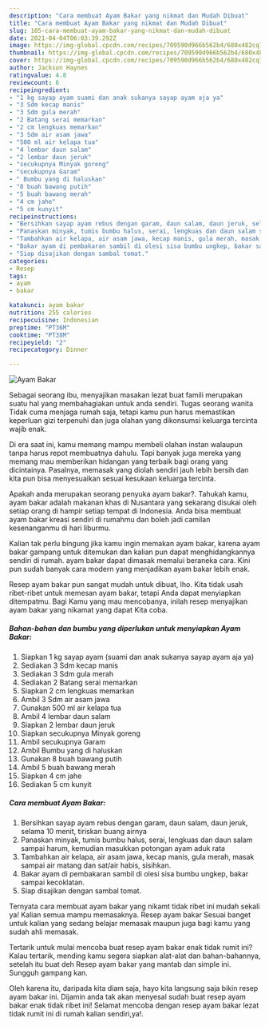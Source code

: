 ```yaml
---
description: "Cara membuat Ayam Bakar yang nikmat dan Mudah Dibuat"
title: "Cara membuat Ayam Bakar yang nikmat dan Mudah Dibuat"
slug: 105-cara-membuat-ayam-bakar-yang-nikmat-dan-mudah-dibuat
date: 2021-04-04T06:03:39.292Z
image: https://img-global.cpcdn.com/recipes/709590d966b562b4/680x482cq70/ayam-bakar-foto-resep-utama.jpg
thumbnail: https://img-global.cpcdn.com/recipes/709590d966b562b4/680x482cq70/ayam-bakar-foto-resep-utama.jpg
cover: https://img-global.cpcdn.com/recipes/709590d966b562b4/680x482cq70/ayam-bakar-foto-resep-utama.jpg
author: Jackson Haynes
ratingvalue: 4.8
reviewcount: 6
recipeingredient:
- "1 kg sayap ayam suami dan anak sukanya sayap ayam aja ya"
- "3 Sdm kecap manis"
- "3 Sdm gula merah"
- "2 Batang serai memarkan"
- "2 cm lengkuas memarkan"
- "3 Sdm air asam jawa"
- "500 ml air kelapa tua"
- "4 lembar daun salam"
- "2 lembar daun jeruk"
- "secukupnya Minyak goreng"
- "secukupnya Garam"
- " Bumbu yang di haluskan"
- "8 buah bawang putih"
- "5 buah bawang merah"
- "4 cm jahe"
- "5 cm kunyit"
recipeinstructions:
- "Bersihkan sayap ayam rebus dengan garam, daun salam, daun jeruk, selama 10 menit, tiriskan buang airnya"
- "Panaskan minyak, tumis bumbu halus, serai, lengkuas dan daun salam sampai harum, kemudian masukkan potongan ayam aduk rata"
- "Tambahkan air kelapa, air asam jawa, kecap manis, gula merah, masak sampai air matang dan sat/air habis, sisihkan."
- "Bakar ayam di pembakaran sambil di olesi sisa bumbu ungkep, bakar sampai kecoklatan."
- "Siap disajikan dengan sambal tomat."
categories:
- Resep
tags:
- ayam
- bakar

katakunci: ayam bakar 
nutrition: 255 calories
recipecuisine: Indonesian
preptime: "PT36M"
cooktime: "PT38M"
recipeyield: "2"
recipecategory: Dinner

---
```



![Ayam Bakar](https://img-global.cpcdn.com/recipes/709590d966b562b4/680x482cq70/ayam-bakar-foto-resep-utama.jpg)

Sebagai seorang ibu, menyajikan masakan lezat buat famili merupakan suatu hal yang membahagiakan untuk anda sendiri. Tugas seorang  wanita Tidak cuma menjaga rumah saja, tetapi kamu pun harus memastikan keperluan gizi terpenuhi dan juga olahan yang dikonsumsi keluarga tercinta wajib enak.

Di era  saat ini, kamu memang mampu membeli olahan instan walaupun tanpa harus repot membuatnya dahulu. Tapi banyak juga mereka yang memang mau memberikan hidangan yang terbaik bagi orang yang dicintainya. Pasalnya, memasak yang diolah sendiri jauh lebih bersih dan kita pun bisa menyesuaikan sesuai kesukaan keluarga tercinta. 



Apakah anda merupakan seorang penyuka ayam bakar?. Tahukah kamu, ayam bakar adalah makanan khas di Nusantara yang sekarang disukai oleh setiap orang di hampir setiap tempat di Indonesia. Anda bisa membuat ayam bakar kreasi sendiri di rumahmu dan boleh jadi camilan kesenanganmu di hari liburmu.

Kalian tak perlu bingung jika kamu ingin memakan ayam bakar, karena ayam bakar gampang untuk ditemukan dan kalian pun dapat menghidangkannya sendiri di rumah. ayam bakar dapat dimasak memalui beraneka cara. Kini pun sudah banyak cara modern yang menjadikan ayam bakar lebih enak.

Resep ayam bakar pun sangat mudah untuk dibuat, lho. Kita tidak usah ribet-ribet untuk memesan ayam bakar, tetapi Anda dapat menyiapkan ditempatmu. Bagi Kamu yang mau mencobanya, inilah resep menyajikan ayam bakar yang nikamat yang dapat Kita coba.

<!--inarticleads1-->

##### Bahan-bahan dan bumbu yang diperlukan untuk menyiapkan Ayam Bakar:

1. Siapkan 1 kg sayap ayam (suami dan anak sukanya sayap ayam aja ya)
1. Sediakan 3 Sdm kecap manis
1. Sediakan 3 Sdm gula merah
1. Sediakan 2 Batang serai memarkan
1. Siapkan 2 cm lengkuas memarkan
1. Ambil 3 Sdm air asam jawa
1. Gunakan 500 ml air kelapa tua
1. Ambil 4 lembar daun salam
1. Siapkan 2 lembar daun jeruk
1. Siapkan secukupnya Minyak goreng
1. Ambil secukupnya Garam
1. Ambil  Bumbu yang di haluskan
1. Gunakan 8 buah bawang putih
1. Ambil 5 buah bawang merah
1. Siapkan 4 cm jahe
1. Sediakan 5 cm kunyit




<!--inarticleads2-->

##### Cara membuat Ayam Bakar:

1. Bersihkan sayap ayam rebus dengan garam, daun salam, daun jeruk, selama 10 menit, tiriskan buang airnya
1. Panaskan minyak, tumis bumbu halus, serai, lengkuas dan daun salam sampai harum, kemudian masukkan potongan ayam aduk rata
1. Tambahkan air kelapa, air asam jawa, kecap manis, gula merah, masak sampai air matang dan sat/air habis, sisihkan.
1. Bakar ayam di pembakaran sambil di olesi sisa bumbu ungkep, bakar sampai kecoklatan.
1. Siap disajikan dengan sambal tomat.




Ternyata cara membuat ayam bakar yang nikamt tidak ribet ini mudah sekali ya! Kalian semua mampu memasaknya. Resep ayam bakar Sesuai banget untuk kalian yang sedang belajar memasak maupun juga bagi kamu yang sudah ahli memasak.

Tertarik untuk mulai mencoba buat resep ayam bakar enak tidak rumit ini? Kalau tertarik, mending kamu segera siapkan alat-alat dan bahan-bahannya, setelah itu buat deh Resep ayam bakar yang mantab dan simple ini. Sungguh gampang kan. 

Oleh karena itu, daripada kita diam saja, hayo kita langsung saja bikin resep ayam bakar ini. Dijamin anda tak akan menyesal sudah buat resep ayam bakar enak tidak ribet ini! Selamat mencoba dengan resep ayam bakar lezat tidak rumit ini di rumah kalian sendiri,ya!.

